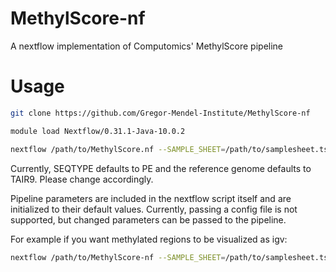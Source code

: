 # MethylScore-nf
A nextflow implementation of Computomics' MethylScore pipeline

# Usage

```bash
git clone https://github.com/Gregor-Mendel-Institute/MethylScore-nf

module load Nextflow/0.31.1-Java-10.0.2

nextflow /path/to/MethylScore.nf --SAMPLE_SHEET=/path/to/samplesheet.tsv --SEQTYPE="PE" --GENOME=/path/to/reference_genome
```
Currently, SEQTYPE defaults to PE and the reference genome defaults to TAIR9. Please change accordingly.

Pipeline parameters are included in the nextflow script itself and are initialized to their default values.
Currently, passing a config file is not supported, but changed parameters can be passed to the pipeline.

For example if you want methylated regions to be visualized as igv:

```bash
nextflow /path/to/MethylScore-nf --SAMPLE_SHEET=/path/to/samplesheet.tsv --IGV=true
```

